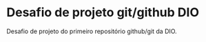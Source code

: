 # Desafio de projeto git/github **DIO**
Desafio de projeto do primeiro repositório github/git da DIO.


